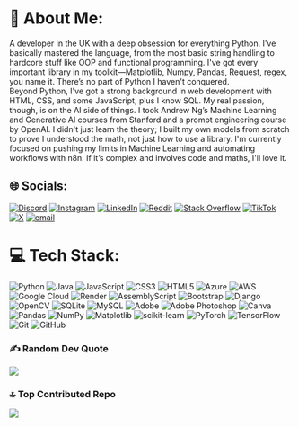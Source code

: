 # 💫 About Me:
A developer in the UK with a deep obsession for everything Python. I've basically mastered the language, from the most basic string handling to hardcore stuff like OOP and functional programming. I've got every important library in my toolkit—Matplotlib, Numpy, Pandas, Request, regex, you name it. There’s no part of Python I haven't conquered.<br>Beyond Python, I've got a strong background in web development with HTML, CSS, and some JavaScript, plus I know SQL. My real passion, though, is on the AI side of things. I took Andrew Ng’s Machine Learning and Generative AI courses from Stanford and a prompt engineering course by OpenAI. I didn't just learn the theory; I built my own models from scratch to prove I understood the math, not just how to use a library. I'm currently focused on pushing my limits in Machine Learning and automating workflows with n8n. If it’s complex and involves code and maths, I'll love it. 


## 🌐 Socials:
[![Discord](https://img.shields.io/badge/Discord-%237289DA.svg?logo=discord&logoColor=white)](https://discord.gg/<MYDISCORD>) [![Instagram](https://img.shields.io/badge/Instagram-%23E4405F.svg?logo=Instagram&logoColor=white)](https://instagram.com/<MYINSTAGRAM>) [![LinkedIn](https://img.shields.io/badge/LinkedIn-%230077B5.svg?logo=linkedin&logoColor=white)](https://linkedin.com/in/<MYLINEDIN>) [![Reddit](https://img.shields.io/badge/Reddit-%23FF4500.svg?logo=Reddit&logoColor=white)](https://reddit.com/user/<MYREDDIT>) [![Stack Overflow](https://img.shields.io/badge/-Stackoverflow-FE7A16?logo=stack-overflow&logoColor=white)](https://stackoverflow.com/users/<MYSTACKOVERFLOW>) [![TikTok](https://img.shields.io/badge/TikTok-%23000000.svg?logo=TikTok&logoColor=white)](https://tiktok.com/@<MYTIKTOK>) [![X](https://img.shields.io/badge/X-black.svg?logo=X&logoColor=white)](https://x.com/<MYTWITER>) [![email](https://img.shields.io/badge/Email-D14836?logo=gmail&logoColor=white)](mailto:<MYEMAIL>) 

# 💻 Tech Stack:
![Python](https://img.shields.io/badge/python-3670A0?style=for-the-badge&logo=python&logoColor=ffdd54) ![Java](https://img.shields.io/badge/java-%23ED8B00.svg?style=for-the-badge&logo=openjdk&logoColor=white) ![JavaScript](https://img.shields.io/badge/javascript-%23323330.svg?style=for-the-badge&logo=javascript&logoColor=%23F7DF1E) ![CSS3](https://img.shields.io/badge/css3-%231572B6.svg?style=for-the-badge&logo=css3&logoColor=white) ![HTML5](https://img.shields.io/badge/html5-%23E34F26.svg?style=for-the-badge&logo=html5&logoColor=white) ![Azure](https://img.shields.io/badge/azure-%230072C6.svg?style=for-the-badge&logo=microsoftazure&logoColor=white) ![AWS](https://img.shields.io/badge/AWS-%23FF9900.svg?style=for-the-badge&logo=amazon-aws&logoColor=white) ![Google Cloud](https://img.shields.io/badge/GoogleCloud-%234285F4.svg?style=for-the-badge&logo=google-cloud&logoColor=white) ![Render](https://img.shields.io/badge/Render-%46E3B7.svg?style=for-the-badge&logo=render&logoColor=white) ![AssemblyScript](https://img.shields.io/badge/assembly%20script-%23000000.svg?style=for-the-badge&logo=assemblyscript&logoColor=white) ![Bootstrap](https://img.shields.io/badge/bootstrap-%238511FA.svg?style=for-the-badge&logo=bootstrap&logoColor=white) ![Django](https://img.shields.io/badge/django-%23092E20.svg?style=for-the-badge&logo=django&logoColor=white) ![OpenCV](https://img.shields.io/badge/opencv-%23white.svg?style=for-the-badge&logo=opencv&logoColor=white) ![SQLite](https://img.shields.io/badge/sqlite-%2307405e.svg?style=for-the-badge&logo=sqlite&logoColor=white) ![MySQL](https://img.shields.io/badge/mysql-4479A1.svg?style=for-the-badge&logo=mysql&logoColor=white) ![Adobe](https://img.shields.io/badge/adobe-%23FF0000.svg?style=for-the-badge&logo=adobe&logoColor=white) ![Adobe Photoshop](https://img.shields.io/badge/adobe%20photoshop-%2331A8FF.svg?style=for-the-badge&logo=adobe%20photoshop&logoColor=white) ![Canva](https://img.shields.io/badge/Canva-%2300C4CC.svg?style=for-the-badge&logo=Canva&logoColor=white) ![Pandas](https://img.shields.io/badge/pandas-%23150458.svg?style=for-the-badge&logo=pandas&logoColor=white) ![NumPy](https://img.shields.io/badge/numpy-%23013243.svg?style=for-the-badge&logo=numpy&logoColor=white) ![Matplotlib](https://img.shields.io/badge/Matplotlib-%23ffffff.svg?style=for-the-badge&logo=Matplotlib&logoColor=black) ![scikit-learn](https://img.shields.io/badge/scikit--learn-%23F7931E.svg?style=for-the-badge&logo=scikit-learn&logoColor=white) ![PyTorch](https://img.shields.io/badge/PyTorch-%23EE4C2C.svg?style=for-the-badge&logo=PyTorch&logoColor=white) ![TensorFlow](https://img.shields.io/badge/TensorFlow-%23FF6F00.svg?style=for-the-badge&logo=TensorFlow&logoColor=white) ![Git](https://img.shields.io/badge/git-%23F05033.svg?style=for-the-badge&logo=git&logoColor=white) ![GitHub](https://img.shields.io/badge/github-%23121011.svg?style=for-the-badge&logo=github&logoColor=white)

### ✍️ Random Dev Quote
![](https://quotes-github-readme.vercel.app/api?type=horizontal&theme=radical)

### 🔝 Top Contributed Repo
![](https://github-contributor-stats.vercel.app/api?username=parhambeiraghdar&limit=5&theme=dark&combine_all_yearly_contributions=true)

<!-- Proudly created with GPRM ( https://gprm.itsvg.in ) -->

